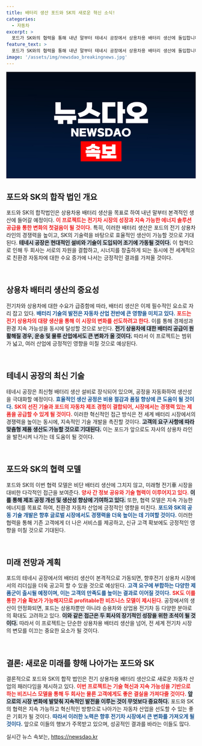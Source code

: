 ```yaml
---
title: 배터리 생산 포드와 SK의 새로운 혁신 소식!
categories:
  - 자동차
excerpt: >
  포드가 SK와의 협력을 통해 내년 말부터 테네시 공장에서 상용차용 배터리 생산에 돌입합니다. 전기차 시장의 경쟁이 치열해지는 가운데, 이 공장이 이목을 집중시키고 있습니다!
feature_text: >
  포드가 SK와의 협력을 통해 내년 말부터 테네시 공장에서 상용차용 배터리 생산에 돌입합니다. 전기차 시장의 경쟁이 치열해지는 가운데, 이 공장이 이목을 집중시키고 있습니다!
image: '/assets/img/newsdao_breakingnews.jpg'
---
```


<p><img src="/assets/img/newsdao_breakingnews.jpg" alt="koreaapp 속보" /></p>

<h2 data-ke-size="size26">포드와 SK의 합작 법인 개요</h2>

<p data-ke-size="size16">포드와 SK의 합작법인은 상용차용 배터리 생산을 목표로 하여 내년 말부터 본격적인 생산에 들어갈 예정이다. <b><span style="color: #ee2323;">이 프로젝트는 전기차 시장의 성장과 지속 가능한 에너지 솔루션 공급을 통한 변화의 첫걸음이 될 것이다.</span></b> 특히, 이러한 배터리 생산은 포드의 전기 상용차 라인의 경쟁력을 높이고, SK의 기술력을 바탕으로 효율적인 생산이 가능할 것으로 기대된다. <b><span style="background-color: #21538527;">테네시 공장은 현대적인 설비와 기술이 도입되어 조기에 가동될 것이다.</span></b> 이 협력으로 인해 두 회사는 서로의 자원을 결합하고, 시너지를 창출하게 되는 동시에 전 세계적으로 친환경 자동차에 대한 수요 증가에 나서는 긍정적인 결과를 가져올 것이다.</p>

<p data-ke-size="size16">&nbsp;</p>

<h2 data-ke-size="size26">상용차 배터리 생산의 중요성</h2>

<p data-ke-size="size16">전기차와 상용차에 대한 수요가 급증함에 따라, 배터리 생산은 이제 필수적인 요소로 자리 잡고 있다. <b><span style="color: #1a5490;">배터리 기술의 발전은 자동차 산업 전반에 큰 영향을 미치고 있다.</span></b> <b><span style="color: #ee2323;">포드는 전기 상용차의 대량 생산을 통해 이 시장의 변화를 선도하려고 한다.</span></b> 이를 통해 경제성과 환경 지속 가능성을 동시에 달성할 것으로 보인다. <b><span style="background-color: #21538527;">전기 상용차에 대한 배터리 공급이 원활해질 경우, 운송 및 물류 산업에서도 큰 변화가 올 것이다.</span></b> 따라서 이 프로젝트는 범위가 넓고, 여러 산업에 긍정적인 영향을 미칠 것으로 예상된다.</p>

<p data-ke-size="size16">&nbsp;</p>

<h2 data-ke-size="size26">테네시 공장의 최신 기술</h2>

<p data-ke-size="size16">테네시 공장은 최신형 배터리 생산 설비로 장식되어 있으며, 공정을 자동화하여 생산성을 극대화할 예정이다. <b><span style="color: #1a5490;">효율적인 생산 공정은 비용 절감과 품질 향상에 큰 도움이 될 것이다.</span></b> <b><span style="color: #ee2323;">SK의 선진 기술과 포드의 자동차 제조 경험이 결합되어, 시장에서는 경쟁력 있는 제품을 공급할 수 있게 될 것이다.</span></b> 이러한 혁신적인 접근 방식은 전 세계 배터리 시장에서의 경쟁력을 높이는 동시에, 지속적인 기술 개발을 촉진할 것이다. <b><span style="background-color: #21538527;">고객의 요구 사항에 따라 맞춤형 제품 생산도 가능할 것으로 기대된다.</span></b> 이는 포드가 앞으로도 자사의 상용차 라인을 발전시켜 나가는 데 도움이 될 것이다.</p>

<p data-ke-size="size16">&nbsp;</p>

<h2 data-ke-size="size26">포드와 SK의 협력 모델</h2>

<p data-ke-size="size16">포드와 SK의 이번 협력 모델은 비단 배터리 생산에 그치지 않고, 미래형 전기車 시장을 대비한 다각적인 접근을 보여준다. <b><span style="color: #ee2323;">양사 간 정보 공유와 기술 협력이 이루어지고 있다.</span></b> <b><span style="background-color: #21538527;">이를 통해 제조 공정 개선 및 생산성 향상에 기여하고 있다.</span></b> 또한, 협력 모델은 지속 가능한 에너지를 목표로 하여, 친환경 자동차 산업에 긍정적인 영향을 미친다. <b><span style="color: #1a5490;">포드와 SK의 공동 기술 개발은 향후 글로벌 시장에서도 경쟁력을 더욱 높이는 데 기여할 것이다.</span></b> 이러한 협력을 통해 기존 고객에게 더 나은 서비스를 제공하고, 신규 고객 확보에도 긍정적인 영향을 미칠 것으로 기대된다.</p>

<p data-ke-size="size16">&nbsp;</p>

<h2 data-ke-size="size26">미래 전망과 계획</h2>

<p data-ke-size="size16">포드의 테네시 공장에서의 배터리 생산이 본격적으로 가동되면, 향후전기 상용차 시장에서의 리더십을 더욱 공고히 할 수 있을 것으로 예상된다. <b><span style="color: #1a5490;">고객 요구에 부합하는 다양한 제품군이 출시될 예정이며, 이는 고객의 만족도를 높이는 결과로 이어질 것이다.</span></b> <b><span style="color: #ee2323;">SK도 이를 통한 기술 확보가 가능해지므로 profitable한 비즈니스 모델이 제시된다.</span></b> 공장에서의 생산이 안정화되면, 포드는 상용차뿐만 아니라 승용차와 상업용 전기차 등 다양한 분야로의 확대도 고려하고 있다. <b><span style="background-color: #21538527;">이와 같은 접근은 두 회사의 장기적인 성장을 위한 초석이 될 것이다.</span></b> 따라서 이 프로젝트는 단순한 상용차용 배터리 생산을 넘어, 전 세계 전기차 시장의 변모를 이끄는 중요한 요소가 될 것이다.</p>

<p data-ke-size="size16">&nbsp;</p>

<h2 data-ke-size="size26">결론: 새로운 미래를 향해 나아가는 포드와 SK</h2>

<p data-ke-size="size16">결론적으로 포드와 SK의 합작 법인은 전기 상용차용 배터리 생산으로 새로운 자동차 산업의 패러다임을 제시하고 있다. <b><span style="color: #ee2323;">이번 프로젝트는 기술 혁신과 지속 가능성을 기반으로 하는 비즈니스 모델을 통해 두 회사는 물론 고객에게도 좋은 결실을 가져다줄 것이다.</span></b> <b><span style="background-color: #21538527;">앞으로의 시장 변화에 발맞춰 지속적인 발전을 이루는 것이 무엇보다 중요하다.</span></b> 포드와 SK의 협력은 지속 가능하고 혁신적인 방향으로 나아가는 자동차 산업을 선도할 수 있는 좋은 기회가 될 것이다. <b><span style="color: #1a5490;">따라서 이러한 노력은 향후 전기차 시장에서 큰 변화를 가져오게 될 것이다.</span></b> 앞으로 이들의 행보가 주목받고 있으며, 성공적인 결과를 바라는 이들도 많다.</p>
실시간 뉴스 속보는, <a href="https://newsdao.kr" rel="dofollow">https://newsdao.kr</a>


